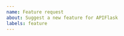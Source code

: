 ```yaml
---
name: Feature request
about: Suggest a new feature for APIFlask
labels: feature
---
```


<!--
Replace this comment with a description of what the feature should do.
Include details such as links to relevant specs or previous discussions.
-->

<!--
Replace this comment with an example of the problem which this feature
would resolve. Is this problem solvable without changes to APIFlask, such
as by subclassing or using an extension?
-->
